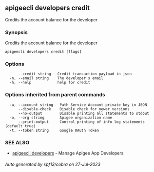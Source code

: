 ## apigeecli developers credit

Credits the account balance for the developer

### Synopsis

Credits the account balance for the developer

```
apigeecli developers credit [flags]
```

### Options

```
      --credit string   Credit transaction payload in json
  -n, --email string    The developer's email
  -h, --help            help for credit
```

### Options inherited from parent commands

```
  -a, --account string   Path Service Account private key in JSON
      --disable-check    Disable check for newer versions
      --no-output        Disable printing all statements to stdout
  -o, --org string       Apigee organization name
      --print-output     Control printing of info log statements (default true)
  -t, --token string     Google OAuth Token
```

### SEE ALSO

* [apigeecli developers](apigeecli_developers.md)	 - Manage Apigee App Developers

###### Auto generated by spf13/cobra on 27-Jul-2023
